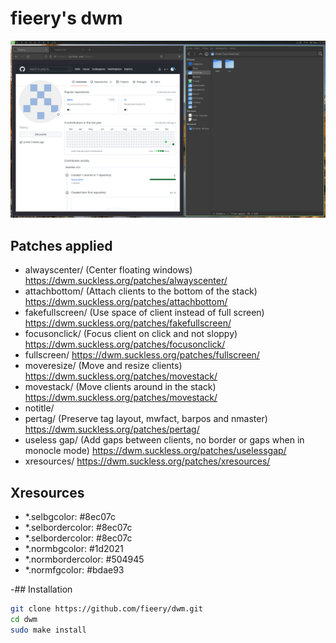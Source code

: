 # fieery's dwm

![Alt text](dwm.png?raw=true "fieery's dwm")

## Patches applied

- alwayscenter/ (Center floating windows) https://dwm.suckless.org/patches/alwayscenter/
- attachbottom/ (Attach clients to the bottom of the stack) https://dwm.suckless.org/patches/attachbottom/
- fakefullscreen/ (Use space of client instead of full screen) https://dwm.suckless.org/patches/fakefullscreen/
- focusonclick/ (Focus client on click and not sloppy) https://dwm.suckless.org/patches/focusonclick/
- fullscreen/ https://dwm.suckless.org/patches/fullscreen/
- moveresize/ (Move and resize clients) https://dwm.suckless.org/patches/movestack/
- movestack/ (Move clients around in the stack) https://dwm.suckless.org/patches/movestack/
- notitle/
- pertag/ (Preserve tag layout, mwfact, barpos and nmaster) https://dwm.suckless.org/patches/pertag/
- useless gap/ (Add gaps between clients, no border or gaps when in monocle mode) https://dwm.suckless.org/patches/uselessgap/
- xresources/ https://dwm.suckless.org/patches/xresources/

## Xresources

- *.selbgcolor:           #8ec07c
- *.selbordercolor:       #8ec07c
- *.selbordercolor:       #8ec07c
- *.normbgcolor:          #1d2021
- *.normbordercolor:      #504945
- *.normfgcolor:          #bdae93

-## Installation

```bash
git clone https://github.com/fieery/dwm.git
cd dwm
sudo make install
```
